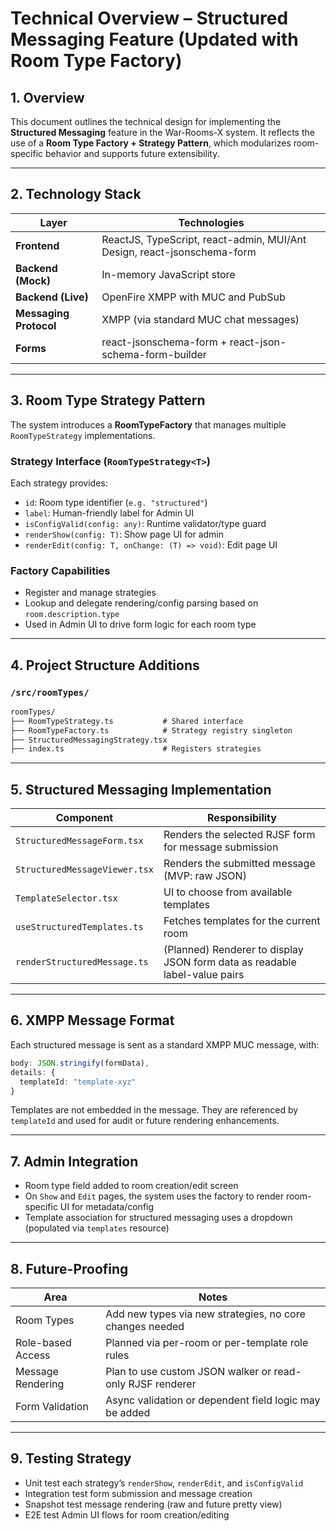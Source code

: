 # Technical Overview – Structured Messaging Feature (Updated with Room Type Factory)

## 1. Overview

This document outlines the technical design for implementing the **Structured Messaging** feature in the War-Rooms-X system. It reflects the use of a **Room Type Factory + Strategy Pattern**, which modularizes room-specific behavior and supports future extensibility.

---

## 2. Technology Stack

| Layer | Technologies |
|-------|--------------|
| **Frontend** | ReactJS, TypeScript, react-admin, MUI/Ant Design, react-jsonschema-form |
| **Backend (Mock)** | In-memory JavaScript store |
| **Backend (Live)** | OpenFire XMPP with MUC and PubSub |
| **Messaging Protocol** | XMPP (via standard MUC chat messages) |
| **Forms** | react-jsonschema-form + react-json-schema-form-builder |

---

## 3. Room Type Strategy Pattern

The system introduces a **RoomTypeFactory** that manages multiple `RoomTypeStrategy` implementations.

### Strategy Interface (`RoomTypeStrategy<T>`)

Each strategy provides:
- `id`: Room type identifier (`e.g. "structured"`)
- `label`: Human-friendly label for Admin UI
- `isConfigValid(config: any)`: Runtime validator/type guard
- `renderShow(config: T)`: Show page UI for admin
- `renderEdit(config: T, onChange: (T) => void)`: Edit page UI

### Factory Capabilities
- Register and manage strategies
- Lookup and delegate rendering/config parsing based on `room.description.type`
- Used in Admin UI to drive form logic for each room type

---

## 4. Project Structure Additions

### `/src/roomTypes/`

```txt
roomTypes/
├── RoomTypeStrategy.ts           # Shared interface
├── RoomTypeFactory.ts            # Strategy registry singleton
├── StructuredMessagingStrategy.tsx
├── index.ts                      # Registers strategies
```

---

## 5. Structured Messaging Implementation

| Component | Responsibility |
|----------|----------------|
| `StructuredMessageForm.tsx` | Renders the selected RJSF form for message submission |
| `StructuredMessageViewer.tsx` | Renders the submitted message (MVP: raw JSON) |
| `TemplateSelector.tsx` | UI to choose from available templates |
| `useStructuredTemplates.ts` | Fetches templates for the current room |
| `renderStructuredMessage.ts` | (Planned) Renderer to display JSON form data as readable label-value pairs |

---

## 6. XMPP Message Format

Each structured message is sent as a standard XMPP MUC message, with:

```ts
body: JSON.stringify(formData),
details: {
  templateId: "template-xyz"
}
```

Templates are not embedded in the message. They are referenced by `templateId` and used for audit or future rendering enhancements.

---

## 7. Admin Integration

- Room type field added to room creation/edit screen
- On `Show` and `Edit` pages, the system uses the factory to render room-specific UI for metadata/config
- Template association for structured messaging uses a dropdown (populated via `templates` resource)

---

## 8. Future-Proofing

| Area | Notes |
|------|-------|
| Room Types | Add new types via new strategies, no core changes needed |
| Role-based Access | Planned via per-room or per-template role rules |
| Message Rendering | Plan to use custom JSON walker or read-only RJSF renderer |
| Form Validation | Async validation or dependent field logic may be added |

---

## 9. Testing Strategy

- Unit test each strategy’s `renderShow`, `renderEdit`, and `isConfigValid`
- Integration test form submission and message creation
- Snapshot test message rendering (raw and future pretty view)
- E2E test Admin UI flows for room creation/editing